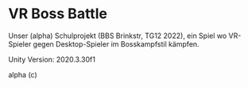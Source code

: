 # VR Boss Battle
Unser (alpha) Schulprojekt (BBS Brinkstr, TG12 2022), ein Spiel wo VR-Spieler gegen Desktop-Spieler im Bosskampfstil kämpfen.

Unity Version: 2020.3.30f1

alpha (c)
